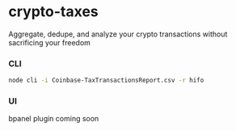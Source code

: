 # crypto-taxes
Aggregate, dedupe, and analyze your crypto transactions without sacrificing your freedom

### CLI
```bash
node cli -i Coinbase-TaxTransactionsReport.csv -r hifo
```

### UI
bpanel plugin coming soon
